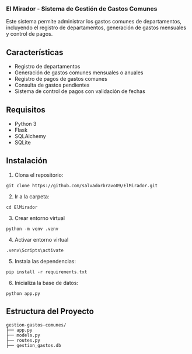 ### El Mirador - Sistema de Gestión de Gastos Comunes

Este sistema permite administrar los gastos comunes de departamentos, incluyendo el registro de departamentos, generación de gastos mensuales y control de pagos.

Características
---------------

-   Registro de departamentos
-   Generación de gastos comunes mensuales o anuales
-   Registro de pagos de gastos comunes
-   Consulta de gastos pendientes
-   Sistema de control de pagos con validación de fechas

Requisitos
----------

-   Python 3
-   Flask
-   SQLAlchemy
-   SQLite

Instalación
-----------

1.  Clona el repositorio:

```git clone https://github.com/salvadorbravo09/ElMirador.git```

2.  Ir a la carpeta:

```cd ElMirador```

3.  Crear entorno virtual

```python -m venv .venv```

4.  Activar entorno virtual

```.venv\Scripts\activate```

5.  Instala las dependencias:

`pip install -r requirements.txt`

6.  Inicializa la base de datos:

`python app.py`

Estructura del Proyecto
-----------------------

    gestion-gastos-comunes/
    ├── app.py
    ├── models.py
    ├── routes.py
    ├── gestion_gastos.db
